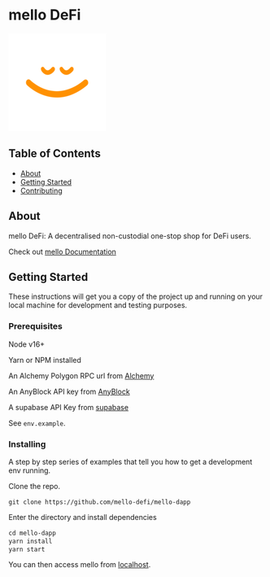 # mello DeFi

![MelloLogo](https://github.com/mello-defi/mello-dapp/raw/main/public/android-chrome-192x192.png)

## Table of Contents

- [About](#about)
- [Getting Started](#getting_started)
- [Contributing](../CONTRIBUTING.md)

## About <a name = "about"></a>

mello DeFi: A decentralised non-custodial one-stop shop for DeFi users.

Check out [mello Documentation](https://docs.mellodefi.com)

## Getting Started <a name = "getting_started"></a>

These instructions will get you a copy of the project up and running on your local machine for development and testing purposes. 

### Prerequisites

Node v16+

Yarn or NPM installed

An Alchemy Polygon RPC url from [Alchemy](https://www.alchemy.com/)

An AnyBlock API key from [AnyBlock](https://anyblock.com)

A supabase API Key from [supabase](https://supabase.com)

See `env.example`.

### Installing

A step by step series of examples that tell you how to get a development env running.

Clone the repo.

```
git clone https://github.com/mello-defi/mello-dapp
```

Enter the directory and install dependencies

```
cd mello-dapp
yarn install
yarn start
```

You can then access mello from [localhost](http://localhost:3000).
